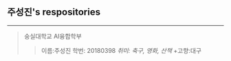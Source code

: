 ## 주성진's respositories
-------------------------
>숭실대학교 AI융합학부
>>이름:주성진
>>학번: 20180398
_취미: 축구, 영화, 산책_
+고향:대구
